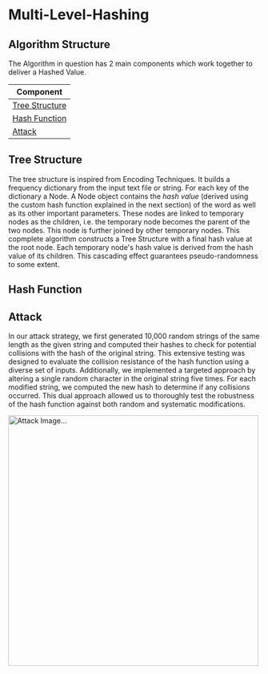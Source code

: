 # Multi-Level-Hashing

## Algorithm Structure

The Algorithm in question has 2 main components which work together to deliver a Hashed Value.

| Component                         |
| --------------------------------- |
| [Tree Structure](#tree-structure) |
| [Hash Function](#hash-function)   |
| [Attack](#attack)                 |

## Tree Structure

The tree structure is inspired from Encoding Techniques. It builds a frequency dictionary from the input text file or string. For each key of the dictionary a Node. A Node object contains the _hash value_ (derived using the custom hash function explained in the next section) of the word as well as its other important parameters. These nodes are linked to temporary nodes as the children, i.e. the temporary node becomes the parent of the two nodes. This node is further joined by other temporary nodes. This copmplete algorithm constructs a Tree Structure with a final hash value at the root node. Each temporary node's hash value is derived from the hash value of its children. This cascading effect guarantees pseudo-randomness to some extent.

## Hash Function

## Attack

In our attack strategy, we first generated 10,000 random strings of the same length as the given string and computed their hashes to check for potential collisions with the hash of the original string. This extensive testing was designed to evaluate the collision resistance of the hash function using a diverse set of inputs. Additionally, we implemented a targeted approach by altering a single random character in the original string five times. For each modified string, we computed the new hash to determine if any collisions occurred. This dual approach allowed us to thoroughly test the robustness of the hash function against both random and systematic modifications.

<img src="https://github.com/umar-tariq-1/Multi-Level-Hashing/assets/97828137/0b80fb1c-fd73-49ec-b688-e7a8f62faa7b" alt="Attack Image..." width="500px"/>
